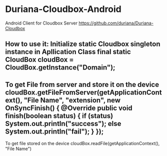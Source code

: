 # Duriana-Cloudbox-Android
Android Client for Cloudbox Server https://github.com/duriana/Duriana-Cloudbox

How to use it:
Initialize static Cloudbox singleton instance in Apllication Class
final static CloudBox cloudBox = CloudBox.getInstance("Domain");
-------
To get File from server and store it on the device
cloudBox.getFileFromServer(getApplicationContext(), "File Name", "extension", new OnSyncFinish() { @Override public void finish(boolean status) { if (status) System.out.println("success"); else System.out.println("fail"); } });
-------
To get file stored on the device
cloudBox.readFile(getApplicationContext(), "File Name")
